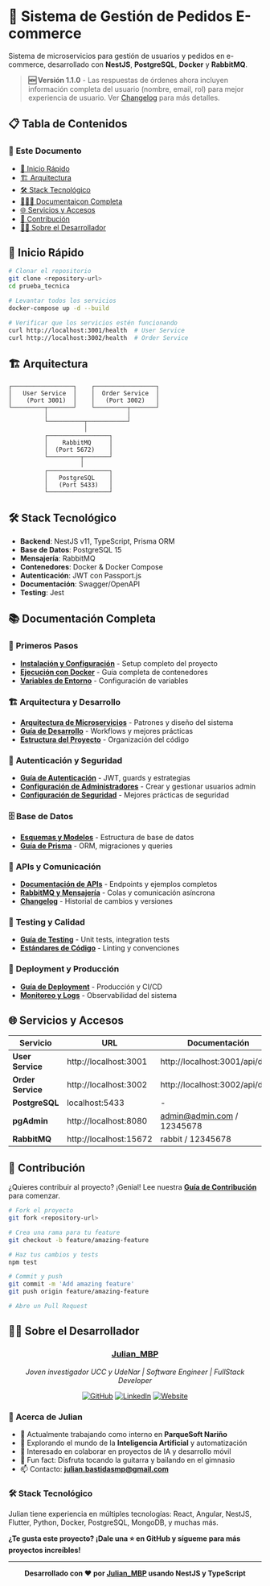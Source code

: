 # 🛒 Sistema de Gestión de Pedidos E-commerce

Sistema de microservicios para gestión de usuarios y pedidos en e-commerce, desarrollado con **NestJS**, **PostgreSQL**, **Docker** y **RabbitMQ**.

> **🆕 Versión 1.1.0** - Las respuestas de órdenes ahora incluyen información completa del usuario (nombre, email, rol) para mejor experiencia de usuario. Ver [Changelog](./docs/CHANGELOG.md) para más detalles.

## 📋 Tabla de Contenidos

### 📖 **Este Documento**
- [🚀 Inicio Rápido](#-inicio-rápido)
- [🏗️ Arquitectura](#️-arquitectura)
- [🛠️ Stack Tecnológico](#️-stack-tecnológico)
- [👨🏻‍💻 Documentaicon Completa](#-documentación-completa)
- [🌐 Servicios y Accesos](#-servicios-y-accesos)
- [🤝 Contribución](#-contribución)
- [👨‍💻 Sobre el Desarrollador](#-sobre-el-desarrollador)


## 🚀 Inicio Rápido

```bash
# Clonar el repositorio
git clone <repository-url>
cd prueba_tecnica

# Levantar todos los servicios
docker-compose up -d --build

# Verificar que los servicios estén funcionando
curl http://localhost:3001/health  # User Service
curl http://localhost:3002/health  # Order Service
```

## 🏗️ Arquitectura

```
┌─────────────────┐    ┌─────────────────┐
│   User Service  │    │  Order Service  │
│    (Port 3001)  │    │   (Port 3002)   │
└─────────┬───────┘    └─────────┬───────┘
          │                      │
          └──────────┬───────────┘
                     │
          ┌─────────────────┐
          │    RabbitMQ     │
          │  (Port 5672)    │
          └─────────┬───────┘
                    │
          ┌─────────────────┐
          │   PostgreSQL    │
          │   (Port 5433)   │
          └─────────────────┘
```

## 🛠️ Stack Tecnológico

- **Backend**: NestJS v11, TypeScript, Prisma ORM
- **Base de Datos**: PostgreSQL 15
- **Mensajería**: RabbitMQ
- **Contenedores**: Docker & Docker Compose
- **Autenticación**: JWT con Passport.js
- **Documentación**: Swagger/OpenAPI
- **Testing**: Jest

## 📚 Documentación Completa

### 🚀 **Primeros Pasos**
- **[Instalación y Configuración](./docs/INSTALLATION.md)** - Setup completo del proyecto
- **[Ejecución con Docker](./docs/DOCKER.md)** - Guía completa de contenedores
- **[Variables de Entorno](./docs/ENVIRONMENT.md)** - Configuración de variables

### 🏗️ **Arquitectura y Desarrollo**
- **[Arquitectura de Microservicios](./docs/ARCHITECTURE.md)** - Patrones y diseño del sistema
- **[Guía de Desarrollo](./docs/DEVELOPMENT.md)** - Workflows y mejores prácticas
- **[Estructura del Proyecto](./docs/PROJECT_STRUCTURE.md)** - Organización del código

### 🔐 **Autenticación y Seguridad**
- **[Guía de Autenticación](./docs/AUTHENTICATION.md)** - JWT, guards y estrategias
- **[Configuración de Administradores](./docs/ADMIN_SETUP.md)** - Crear y gestionar usuarios admin
- **[Configuración de Seguridad](./docs/SECURITY.md)** - Mejores prácticas de seguridad

### 🗄️ **Base de Datos**
- **[Esquemas y Modelos](./docs/DATABASE.md)** - Estructura de base de datos
- **[Guía de Prisma](./docs/PRISMA.md)** - ORM, migraciones y queries

### 📡 **APIs y Comunicación**
- **[Documentación de APIs](./docs/API.md)** - Endpoints y ejemplos completos
- **[RabbitMQ y Mensajería](./docs/MESSAGING.md)** - Colas y comunicación asíncrona
- **[Changelog](./docs/CHANGELOG.md)** - Historial de cambios y versiones

### 🧪 **Testing y Calidad**
- **[Guía de Testing](./docs/TESTING.md)** - Unit tests, integration tests
- **[Estándares de Código](./docs/CODE_STANDARDS.md)** - Linting y convenciones

### 🚀 **Deployment y Producción**
- **[Guía de Deployment](./docs/DEPLOYMENT.md)** - Producción y CI/CD
- **[Monitoreo y Logs](./docs/MONITORING.md)** - Observabilidad del sistema

## 🌐 Servicios y Accesos

| Servicio | URL | Documentación |
|----------|-----|---------------|
| **User Service** | http://localhost:3001 | http://localhost:3001/api/docs |
| **Order Service** | http://localhost:3002 | http://localhost:3002/api/docs |
| **PostgreSQL** | localhost:5433 | - |
| **pgAdmin** | http://localhost:8080 | admin@admin.com / 12345678 |
| **RabbitMQ** | http://localhost:15672 | rabbit / 12345678 |

## 🤝 Contribución

¿Quieres contribuir al proyecto? ¡Genial! Lee nuestra **[Guía de Contribución](./docs/CONTRIBUTING.md)** para comenzar.

```bash
# Fork el proyecto
git fork <repository-url>

# Crea una rama para tu feature
git checkout -b feature/amazing-feature

# Haz tus cambios y tests
npm test

# Commit y push
git commit -m 'Add amazing feature'
git push origin feature/amazing-feature

# Abre un Pull Request
```

## 👨‍💻 Sobre el Desarrollador

<div align="center">

### **[Julian_MBP](https://github.com/JulianMbp)**
*Joven investigador UCC y UdeNar | Software Engineer | FullStack Developer*

[![GitHub](https://img.shields.io/badge/GitHub-JulianMbp-181717?style=for-the-badge&logo=github)](https://github.com/JulianMbp)
[![LinkedIn](https://img.shields.io/badge/LinkedIn-julian--bastidas-0077B5?style=for-the-badge&logo=linkedin)](https://linkedin.com/in/julian-bastidas-27779b18b)
[![Website](https://img.shields.io/badge/Website-julian--mbp.pro-FF6B6B?style=for-the-badge&logo=safari)](https://www.julian-mbp.pro/)

</div>

### 🌟 Acerca de Julian
- 🔭 Actualmente trabajando como interno en **ParqueSoft Nariño**
- 🌱 Explorando el mundo de la **Inteligencia Artificial** y automatización
- 💞️ Interesado en colaborar en proyectos de IA y desarrollo móvil
- 🎸 Fun fact: Disfruta tocando la guitarra y bailando en el gimnasio
- 📫 Contacto: **julian.bastidasmp@gmail.com**

### 🛠️ Stack Tecnológico
Julian tiene experiencia en múltiples tecnologías: React, Angular, NestJS, Flutter, Python, Docker, PostgreSQL, MongoDB, y muchas más. 

**¿Te gusta este proyecto? ¡Dale una ⭐ en GitHub y sígueme para más proyectos increíbles!**

---

<div align="center">

**Desarrollado con ❤️ por [Julian_MBP](https://github.com/JulianMbp) usando NestJS y TypeScript**

</div>

